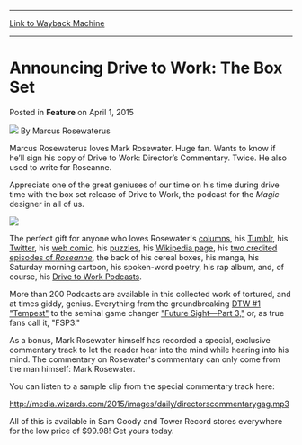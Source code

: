 
---
[Link to Wayback Machine](https://web.archive.org/web/20210618111919/https://magic.wizards.com/en/articles/archive/feature/announcing-drive-work-box-set-2015-04-01)

[_metadata_:author]:- "Marcus Rosewaterus"
[_metadata_:description]:- "Over 100 hours of Rosewater! Including a Special Bonus created exclusively for The Box Set!"
[_metadata_:generator]:- "Drupal 7 (http://drupal.org)"
[_metadata_:publish_date]:- "2015-04-01"
[_metadata_:title]:- "Announcing Drive to Work: The Box Set"
[_metadata_:wayback_capture_timestamp]:- "2021-06-18 11:19:19+00:00"
[_metadata_:wayback_raw_url]:- "https://web.archive.org/web/20210618111919id_/https://magic.wizards.com/en/articles/archive/feature/announcing-drive-work-box-set-2015-04-01"
[_metadata_:wayback_url]:- "https://magic.wizards.com/en/articles/archive/feature/announcing-drive-work-box-set-2015-04-01"
---


Announcing Drive to Work: The Box Set
=====================================



 Posted in **Feature**
 on April 1, 2015 






![](https://media.magic.wizards.com/styles/auth_small/public/images/person/Mark_Tiberius_Rosewater.jpg)
By Marcus Rosewaterus




 Marcus Rosewaterus loves Mark Rosewater. Huge fan. Wants to know if he’ll sign his copy of Drive to Work: Director’s Commentary. Twice. He also used to write for Roseanne. 






Appreciate one of the great geniuses of our time on his time during drive time with the box set release of Drive to Work, the podcast for the *Magic* designer in all of us.



![](https://media.wizards.com/2015/images/daily/DriveToWork_Bigbox.png)



The perfect gift for anyone who loves Rosewater's [columns](http://magic.wizards.com/en/articles/columns/making-magic-archive), his [Tumblr](http://markrosewater.tumblr.com/), his [Twitter](https://twitter.com/maro254), his [web comic](http://markrosewater.tumblr.com/image/115033228148), his [puzzles](http://archive.wizards.com/Magic/magazine/article.aspx?x=mtgcom/feature/35), his [Wikipedia page](http://en.wikipedia.org/wiki/Mark_Rosewater), his [two credited episodes of *Roseanne*](http://www.imdb.com/name/nm0742909/), the back of his cereal boxes, his manga, his Saturday morning cartoon, his spoken-word poetry, his rap album, and, of course, his [Drive to Work Podcasts](https://itunes.apple.com/us/podcast/magic-gathering-drive-to-work/id580709168?mt=2).



More than 200 Podcasts are available in this collected work of tortured, and at times giddy, genius. Everything from the groundbreaking [DTW #1 "Tempest"](http://media.wizards.com/podcasts/magic/DrivetoWorkEp1.m4a) to the seminal game changer ["Future Sight—Part 3,"](http://media.wizards.com/podcasts/magic/drivetowork34futuresight3.mp3) or, as true fans call it, "FSP3."



As a bonus, Mark Rosewater himself has recorded a special, exclusive commentary track to let the reader hear into the mind while hearing into his mind. The commentary on Rosewater's commentary can only come from the man himself: Mark Rosewater.



You can listen to a sample clip from the special commentary track here:


<http://media.wizards.com/2015/images/daily/directorscommentarygag.mp3>


All of this is available in Sam Goody and Tower Record stores everywhere for the low price of $99.98! Get yours today.








